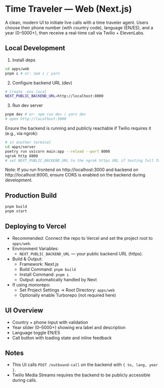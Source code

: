 # Time Traveler — Web (Next.js)

A clean, modern UI to initiate live calls with a time traveler agent. Users choose their phone number (with country code), language (EN/ES), and a year (0–5000+), then receive a real-time call via Twilio + ElevenLabs.

## Local Development

1) Install deps
```bash
cd apps/web
pnpm i # or: npm i / yarn
```

2) Configure backend URL (dev)
```bash
# Create .env.local
NEXT_PUBLIC_BACKEND_URL=http://localhost:8000
```

3) Run dev server
```bash
pnpm dev # or: npm run dev / yarn dev
# open http://localhost:3000
```

Ensure the backend is running and publicly reachable if Twilio requires it (e.g., via ngrok):
```bash
# in another terminal
cd apps/server
poetry run uvicorn main:app --reload --port 8000
ngrok http 8000
# set NEXT_PUBLIC_BACKEND_URL to the ngrok https URL if testing full Twilio flow
```

Note: If you run frontend on http://localhost:3000 and backend on http://localhost:8000, ensure CORS is enabled on the backend during development.

## Production Build
```bash
pnpm build
pnpm start
```

## Deploying to Vercel

- Recommended: Connect the repo to Vercel and set the project root to `apps/web`.
- Environment Variables:
  - `NEXT_PUBLIC_BACKEND_URL` — your public backend URL (https).
- Build & Output:
  - Framework: Next.js
  - Build Command: `pnpm build`
  - Install Command: `pnpm i`
  - Output: automatically handled by Next
- If using monorepo:
  - Set Project Settings → Root Directory: `apps/web`
  - Optionally enable Turborepo (not required here)

## UI Overview

- Country + phone input with validation
- Year slider (0–5000+) showing era label and description
- Language toggle EN/ES
- Call button with loading state and inline feedback

## Notes

- This UI calls `POST /outbound-call` on the backend with `{ to, lang, year }`.
- Twilio Media Streams requires the backend to be publicly accessible during calls.
